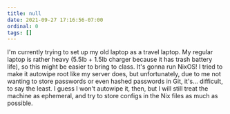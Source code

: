 ```yaml
---
title: null
date: 2021-09-27 17:16:56-07:00
ordinal: 0
tags: []
---
```


I'm currently trying to set up my old laptop as a travel laptop. My regular
laptop is rather heavy (5.5lb + 1.5lb charger because it has trash battery
life), so this might be easier to bring to class. It's gonna run NixOS! I tried
to make it autowipe root like my server does, but unfortunately, due to me not
wanting to store passwords or even hashed passwords in Git, it's... difficult,
to say the least. I guess I won't autowipe it, then, but I will still treat the
machine as ephemeral, and try to store configs in the Nix files as much as
possible.
